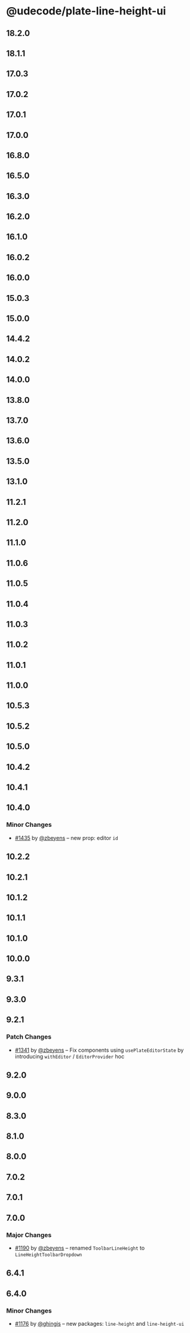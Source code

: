 # @udecode/plate-line-height-ui

## 18.2.0

## 18.1.1

## 17.0.3

## 17.0.2

## 17.0.1

## 17.0.0

## 16.8.0

## 16.5.0

## 16.3.0

## 16.2.0

## 16.1.0

## 16.0.2

## 16.0.0

## 15.0.3

## 15.0.0

## 14.4.2

## 14.0.2

## 14.0.0

## 13.8.0

## 13.7.0

## 13.6.0

## 13.5.0

## 13.1.0

## 11.2.1

## 11.2.0

## 11.1.0

## 11.0.6

## 11.0.5

## 11.0.4

## 11.0.3

## 11.0.2

## 11.0.1

## 11.0.0

## 10.5.3

## 10.5.2

## 10.5.0

## 10.4.2

## 10.4.1

## 10.4.0

### Minor Changes

- [#1435](https://github.com/udecode/plate/pull/1435) by [@zbeyens](https://github.com/zbeyens) – new prop: editor `id`

## 10.2.2

## 10.2.1

## 10.1.2

## 10.1.1

## 10.1.0

## 10.0.0

## 9.3.1

## 9.3.0

## 9.2.1

### Patch Changes

- [#1341](https://github.com/udecode/plate/pull/1341) by [@zbeyens](https://github.com/zbeyens) – Fix components using `usePlateEditorState` by introducing `withEditor` / `EditorProvider` hoc

## 9.2.0

## 9.0.0

## 8.3.0

## 8.1.0

## 8.0.0

## 7.0.2

## 7.0.1

## 7.0.0

### Major Changes

- [#1190](https://github.com/udecode/plate/pull/1190) by [@zbeyens](https://github.com/zbeyens) – renamed `ToolbarLineHeight` to `LineHeightToolbarDropdown`

## 6.4.1

## 6.4.0

### Minor Changes

- [#1176](https://github.com/udecode/plate/pull/1176) by [@ghingis](https://github.com/ghingis) – new packages: `line-height` and `line-height-ui`
